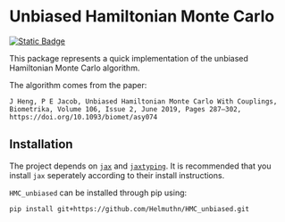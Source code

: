 # Unbiased Hamiltonian Monte Carlo

[![Static Badge](https://img.shields.io/badge/Documentation-darkgreen)](https://www.helmuthnaumer.com/HMC_unbiased)


This package represents a quick implementation of the unbiased Hamiltonian Monte Carlo algorithm.


The algorithm comes from the paper:

    J Heng, P E Jacob, Unbiased Hamiltonian Monte Carlo With Couplings, 
    Biometrika, Volume 106, Issue 2, June 2019, Pages 287–302, 
    https://doi.org/10.1093/biomet/asy074

## Installation

The project depends on [`jax`](https://jax.readthedocs.io/en/latest/) and [`jaxtyping`](https://github.com/google/jaxtyping).
It is recommended that you install `jax` seperately according to their install instructions.

`HMC_unbiased` can be installed through pip using:

    pip install git+https://github.com/Helmuthn/HMC_unbiased.git
